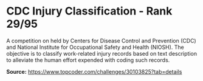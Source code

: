 # CDC Injury Classification - Rank 29/95

A competition on held by Centers for Disease Control and Prevention (CDC) and National Institute for Occupational Safety and Health (NIOSH). The objective is to classify work-related injury records based on text description to alleviate the human effort expended with coding such records.

**Source:** https://www.topcoder.com/challenges/30103825?tab=details
